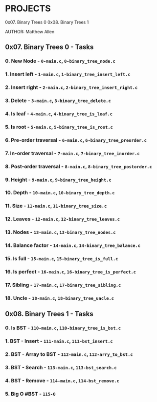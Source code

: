 # PROJECTS

0x07. Binary Trees 0
0x08. Binary Trees 1

AUTHOR: Matthew Allen

## 0x07. Binary Trees 0 - Tasks

### 0. New Node - `0-main.c`, `0-binary_tree_node.c`

### 1. Insert left - `1-main.c`, `1-binary_tree_insert_left.c`

### 2. Insert right - `2-main.c`, `2-binary_tree_insert_right.c`

### 3. Delete - `3-main.c`, `3-binary_tree_delete.c`

### 4. Is leaf - `4-main.c`, `4-binary_tree_is_leaf.c`

### 5. Is root - `5-main.c`, `5-binary_tree_is_root.c`

### 6. Pre-order traversal - `6-main.c`, `6-binary_tree_preorder.c`

### 7. In-order traversal - `7-main.c`, `7-binary_tree_inorder.c`

### 8. Post-order traversal - `8-main.c`, `8-binary_tree_postorder.c`

### 9. Height - `9-main.c`, `9-binary_tree_height.c`

### 10. Depth - `10-main.c`, `10-binary_tree_depth.c`

### 11. Size - `11-main.c`, `11-binary_tree_size.c`

### 12. Leaves - `12-main.c`, `12-binary_tree_leaves.c`

### 13. Nodes - `13-main.c`, `13-binary_tree_nodes.c`

### 14. Balance factor - `14-main.c`, `14-binary_tree_balance.c`

### 15. Is full - `15-main.c`, `15-binary_tree_is_full.c`

### 16. Is perfect - `16-main.c`, `16-binary_tree_is_perfect.c`

### 17. Sibling - `17-main.c`, `17-binary_tree_sibling.c`

### 18. Uncle - `18-main.c`, `18-binary_tree_uncle.c`

## 0x08. Binary Trees 1 - Tasks

### 0. Is BST - `110-main.c`, `110-binary_tree_is_bst.c`

### 1. BST - Insert - `111-main.c`, `111-bst_insert.c`

### 2. BST - Array to BST - `112-main.c`, `112-arry_to_bst.c`

### 3. BST - Search - `113-main.c`, `113-bst_search.c`

### 4. BST - Remove - `114-main.c`, `114-bst_remove.c`

### 5. Big O #BST - `115-O`

